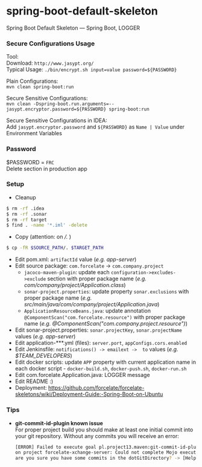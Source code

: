 # spring-boot-default-skeleton
Spring Boot Default Skeleton — Spring Boot, LOGGER

### Secure Configurations Usage
Tool:  
Download: `http://www.jasypt.org/`  
Typical Usage: `./bin/encrypt.sh input=value password=${PASSWORD}`  

Plain Configurations:  
`mvn clean spring-boot:run`

Secure Sensitive Configurations:  
`mvn clean -Dspring-boot.run.arguments=--jasypt.encryptor.password=${PASSWORD} spring-boot:run`

Secure Sensitive Configurations in IDEA:  
Add `jasypt.encryptor.password` and `${PASSWORD}` as `Name | Value` under Environment Variables

### Password
$PASSWORD = `FRC`  
Delete section in production app

### Setup 
* Cleanup

```bash
$ rm -rf .idea
$ rm -rf .sonar
$ rm -rf target
$ find . -name '*.iml' -delete
```
* Copy (attention: on */.* )

```bash
$ cp -fR $SOURCE_PATH/. $TARGET_PATH
```

* Edit pom.xml: `artifactId` value (*e.g. app-server*)
* Edit source package: `com.forcelate` -> `com.company.project`
    * `jacoco-maven-plugin`: update each `configuration->excludes->exclude` section with proper package name (*e.g. com/company/project/Application.class*)
    * `sonar-project.properties`: update property `sonar.exclusions` with proper package name (*e.g. src/main/java/com/company/project/Application.java*)
    * `ApplicationResourceBeans.java`: update annotation `@ComponentScan("com.forcelate.resource")` with proper package name (*e.g. @ComponentScan("com.company.project.resource")*)
* Edit sonar-project.properties: `sonar.projectKey`, `sonar.projectName` values (*e.g. app-server*)
* Edit application-***.yml (files): `server.port`, `appConfigs.cors.enabled`
* Edit Jenkinsfile: `notifications() -> emailext ->  to` values (*e.g. $TEAM_DEVELOPERS*)
* Edit docker scripts: update `APP` property with current application name in each docker script - `docker-build.sh`, `docker-push.sh`, `docker-run.sh`
* Edit com.forcelate.Application.java: LOGGER message
* Edit README :)
* Deployment: https://github.com/forcelate/forcelate-skeletons/wiki/Deployment-Guide:-Spring-Boot-on-Ubuntu

### Tips 
* **git-commit-id-plugin known issue**  
  For proper project build you should make at least one initial commit into your git repository. Without any commits you will receive an error: 
  ```bash
  [ERROR] Failed to execute goal pl.project13.maven:git-commit-id-plugin:3.0.1:revision (default) 
  on project forcelate-xchange-server: Could not complete Mojo execution...: Error: Could not get HEAD Ref, 
  are you sure you have some commits in the dotGitDirectory? -> [Help 1]
  ```
